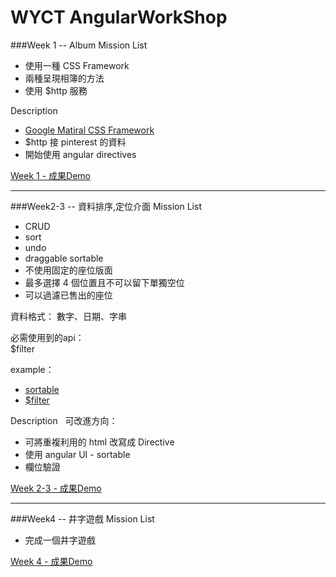 # WYCT AngularWorkShop

###Week 1 -- Album
Mission List
  * 使用一種 CSS Framework
  * 兩種呈現相簿的方法
  * 使用 $http 服務

Description
  * [ Google Matiral CSS Framework ](http://www.getmdl.io/) 
  * $http 接 pinterest 的資料
  * 開始使用 angular directives
 
<a href="http://ilandy.github.io/AngularWorkShop/weekOne/" target="_blank">Week 1 - 成果Demo</a>

---

###Week2-3 -- 資料排序,定位介面
Mission List
  * CRUD
  * sort
  * undo
  * draggable sortable
  * 不使用固定的座位版面
  * 最多選擇 4 個位置且不可以留下單獨空位
  * 可以過濾已售出的座位

資料格式：
數字、日期、字串

必需使用到的api：<br>
 $filter

example：<br>
  * <a href="https://jqueryui.com/draggable/#sortable" target="_blank">sortable</a> <br>
  * <a href="https://docs.angularjs.org/api/ng/service/$filter" target="_blank">$filter</a>

Description
&nbsp;&nbsp;可改進方向：
  * 可將重複利用的 html 改寫成 Directive
  * 使用 angular UI - sortable
  * 欄位驗證

<a href="http://ilandy.github.io/AngularWorkShop/weekTwo/" target="_blank">Week 2-3 - 成果Demo</a>

---

###Week4 -- 井字遊戲
Mission List
  * 完成一個井字遊戲

<a href="http://ilandy.github.io/AngularWorkShop/weekFour/" target="_blank">Week 4 - 成果Demo</a>

